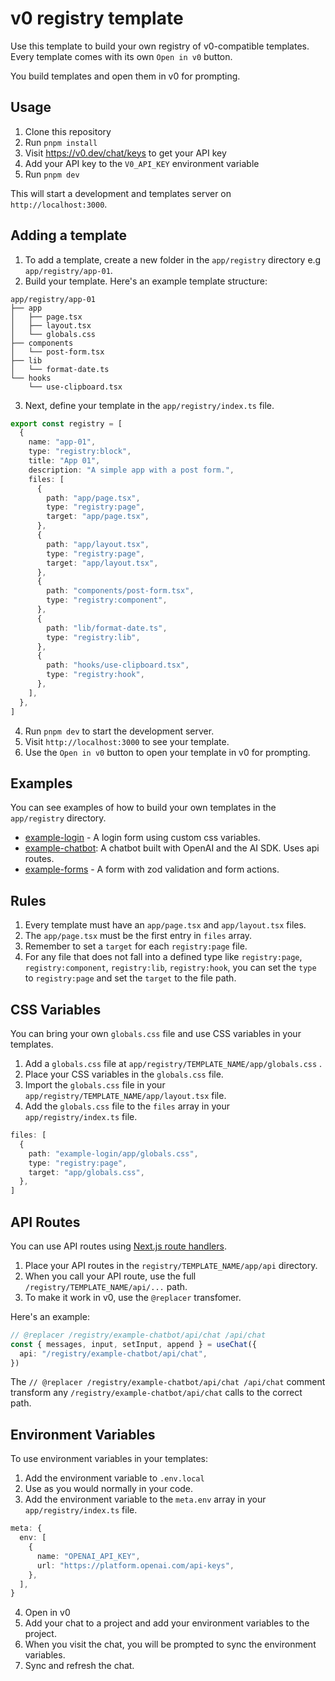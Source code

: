 # v0 registry template

Use this template to build your own registry of v0-compatible templates. Every template comes with its own `Open in v0` button.

You build templates and open them in v0 for prompting.

## Usage

1. Clone this repository
2. Run `pnpm install`
3. Visit https://v0.dev/chat/keys to get your API key
4. Add your API key to the `V0_API_KEY` environment variable
5. Run `pnpm dev`

This will start a development and templates server on `http://localhost:3000`.

## Adding a template

1. To add a template, create a new folder in the `app/registry` directory e.g `app/registry/app-01`.
2. Build your template. Here's an example template structure:

```
app/registry/app-01
├── app
│   ├── page.tsx
│   ├── layout.tsx
│   └── globals.css
├── components
│   └── post-form.tsx
├── lib
│   └── format-date.ts
└── hooks
    └── use-clipboard.tsx
```

3. Next, define your template in the `app/registry/index.ts` file.

```ts
export const registry = [
  {
    name: "app-01",
    type: "registry:block",
    title: "App 01",
    description: "A simple app with a post form.",
    files: [
      {
        path: "app/page.tsx",
        type: "registry:page",
        target: "app/page.tsx",
      },
      {
        path: "app/layout.tsx",
        type: "registry:page",
        target: "app/layout.tsx",
      },
      {
        path: "components/post-form.tsx",
        type: "registry:component",
      },
      {
        path: "lib/format-date.ts",
        type: "registry:lib",
      },
      {
        path: "hooks/use-clipboard.tsx",
        type: "registry:hook",
      },
    ],
  },
]
```

4. Run `pnpm dev` to start the development server.
5. Visit `http://localhost:3000` to see your template.
6. Use the `Open in v0` button to open your template in v0 for prompting.

## Examples

You can see examples of how to build your own templates in the `app/registry` directory.

- [example-login](app/registry/example-login) - A login form using custom css variables.
- [example-chatbot](app/registry/example-chatbot): A chatbot built with OpenAI and the AI SDK. Uses api routes.
- [example-forms](app/registry/example-forms) - A form with zod validation and form actions.

## Rules

1. Every template must have an `app/page.tsx` and `app/layout.tsx` files.
2. The `app/page.tsx` must be the first entry in `files` array.
3. Remember to set a `target` for each `registry:page` file.
4. For any file that does not fall into a defined type like `registry:page`, `registry:component`, `registry:lib`, `registry:hook`, you can set the `type` to `registry:page` and set the `target` to the file path.

## CSS Variables

You can bring your own `globals.css` file and use CSS variables in your templates.

1. Add a `globals.css` file at `app/registry/TEMPLATE_NAME/app/globals.css` .
2. Place your CSS variables in the `globals.css` file.
3. Import the `globals.css` file in your `app/registry/TEMPLATE_NAME/app/layout.tsx` file.
4. Add the `globals.css` file to the `files` array in your `app/registry/index.ts` file.

```ts
files: [
  {
    path: "example-login/app/globals.css",
    type: "registry:page",
    target: "app/globals.css",
  },
]
```

## API Routes

You can use API routes using [Next.js route handlers](https://nextjs.org/docs/app/building-your-application/routing/route-handlers).

1. Place your API routes in the `registry/TEMPLATE_NAME/app/api` directory.
2. When you call your API route, use the full `/registry/TEMPLATE_NAME/api/...` path.
3. To make it work in v0, use the `@replacer` transfomer.

Here's an example:

```ts
// @replacer /registry/example-chatbot/api/chat /api/chat
const { messages, input, setInput, append } = useChat({
  api: "/registry/example-chatbot/api/chat",
})
```

The `// @replacer /registry/example-chatbot/api/chat /api/chat` comment transform any `/registry/example-chatbot/api/chat` calls to the correct path.

## Environment Variables

To use environment variables in your templates:

1. Add the environment variable to `.env.local`
2. Use as you would normally in your code.
3. Add the environment variable to the `meta.env` array in your `app/registry/index.ts` file.

```ts
meta: {
  env: [
    {
      name: "OPENAI_API_KEY",
      url: "https://platform.openai.com/api-keys",
    },
  ],
}
```

4. Open in v0
5. Add your chat to a project and add your environment variables to the project.
6. When you visit the chat, you will be prompted to sync the environment variables.
7. Sync and refresh the chat.
